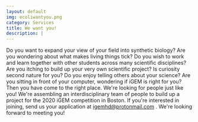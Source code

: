```yaml
---
layout: default
img: ecoliwantyou.png
category: Services
title: We want you!
description: |
---
```

  Do you want to expand your view of your field into synthetic biology?
  Are you wondering about what makes living things tick?
  Do you wish to work and learn together with other students across many scientific disciplines?
  Are you itching to build up your very own scientific project?
  Is curiosity second nature for you?
  Do you enjoy telling others about your science?
  Are you sitting in front of your computer, wondering if iGEM is right for you?
  Then you have come to the right place. We're looking for people just like you!
  We're assembling an interdisciplinary team of people to build up a project for the
  2020 iGEM competition in Boston.
  If you're interested in joining, send us your application at
  <a href="mailto:igemhd.protonmail.com">
    igemhd@protonmail.com
  </a>.
  We're looking forward to meeting you!
